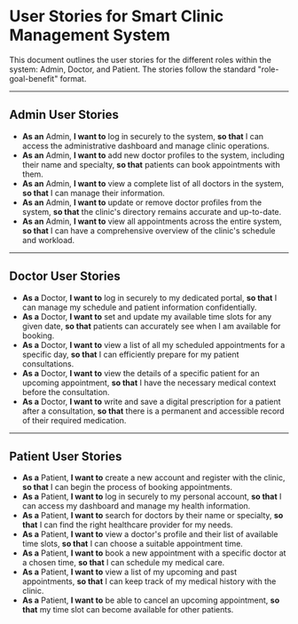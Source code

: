 # User Stories for Smart Clinic Management System

This document outlines the user stories for the different roles within the system: Admin, Doctor, and Patient. The stories follow the standard "role-goal-benefit" format.

---

## Admin User Stories

* **As an** Admin, **I want to** log in securely to the system, **so that** I can access the administrative dashboard and manage clinic operations.
* **As an** Admin, **I want to** add new doctor profiles to the system, including their name and specialty, **so that** patients can book appointments with them.
* **As an** Admin, **I want to** view a complete list of all doctors in the system, **so that** I can manage their information.
* **As an** Admin, **I want to** update or remove doctor profiles from the system, **so that** the clinic's directory remains accurate and up-to-date.
* **As an** Admin, **I want to** view all appointments across the entire system, **so that** I can have a comprehensive overview of the clinic's schedule and workload.

---

## Doctor User Stories

* **As a** Doctor, **I want to** log in securely to my dedicated portal, **so that** I can manage my schedule and patient information confidentially.
* **As a** Doctor, **I want to** set and update my available time slots for any given date, **so that** patients can accurately see when I am available for booking.
* **As a** Doctor, **I want to** view a list of all my scheduled appointments for a specific day, **so that** I can efficiently prepare for my patient consultations.
* **As a** Doctor, **I want to** view the details of a specific patient for an upcoming appointment, **so that** I have the necessary medical context before the consultation.
* **As a** Doctor, **I want to** write and save a digital prescription for a patient after a consultation, **so that** there is a permanent and accessible record of their required medication.

---

## Patient User Stories

* **As a** Patient, **I want to** create a new account and register with the clinic, **so that** I can begin the process of booking appointments.
* **As a** Patient, **I want to** log in securely to my personal account, **so that** I can access my dashboard and manage my health information.
* **As a** Patient, **I want to** search for doctors by their name or specialty, **so that** I can find the right healthcare provider for my needs.
* **As a** Patient, **I want to** view a doctor's profile and their list of available time slots, **so that** I can choose a suitable appointment time.
* **As a** Patient, **I want to** book a new appointment with a specific doctor at a chosen time, **so that** I can schedule my medical care.
* **As a** Patient, **I want to** view a list of my upcoming and past appointments, **so that** I can keep track of my medical history with the clinic.
* **As a** Patient, **I want to** be able to cancel an upcoming appointment, **so that** my time slot can become available for other patients.